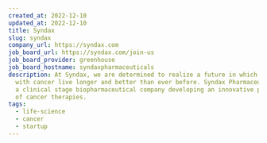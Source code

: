 ```yaml
---
created_at: 2022-12-10
updated_at: 2022-12-10
title: Syndax
slug: syndax
company_url: https://syndax.com
job_board_url: https://syndax.com/join-us
job_board_provider: greenhouse
job_board_hostname: syndaxpharmaceuticals
description: At Syndax, we are determined to realize a future in which people
  with cancer live longer and better than ever before. Syndax Pharmaceuticals is
  a clinical stage biopharmaceutical company developing an innovative pipeline
  of cancer therapies.
tags:
  - life-science
  - cancer
  - startup
---
```

